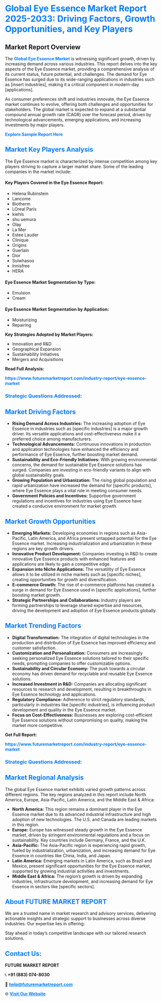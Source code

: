 <h1 style="color: #007BFF;">Global Eye Essence Market Report 2025-2033: Driving Factors, Growth Opportunities, and Key Players</h1>

<section id="overview">
<h2>Market Report Overview</h2>
<p>The <a href="https://www.futuremarketreport.com/industry-report/eye-essence-market" style="color: #007BFF; text-decoration: none;"><strong>Global Eye Essence Market</strong></a> is witnessing significant growth, driven by increasing demand across various industries. This report delves into the key aspects of the Eye Essence market, providing a comprehensive analysis of its current status, future potential, and challenges. The demand for Eye Essence has surged due to its wide-ranging applications in industries such as [insert industries], making it a critical component in modern-day [applications].</p>
<p>As consumer preferences shift and industries innovate, the Eye Essence market continues to evolve, offering both challenges and opportunities for stakeholders. The global market is expected to expand at a substantial compound annual growth rate (CAGR) over the forecast period, driven by technological advancements, emerging applications, and increasing investments by major players.</p>
</section>

<section id="overview">
<p><a href="https://www.futuremarketreport.com/request-sample/reportId=42309" style="color: #007BFF; text-decoration: none;"><strong>Explore Sample Report Here</strong></a></p>
</section>

<section id="key-players">
<h2 style="color: #007BFF;">Market Key Players Analysis</h2>
<p>The Eye Essence market is characterized by intense competition among key players striving to capture a larger market share. Some of the leading companies in the market include:</p>
<h4>Key Players Covered in the Eye Essence Report:</h4>
<ul><li>Helena Rubinstein</li><li>Lancome</li><li>Biotherm</li><li>LOreal Paris</li><li>kiehls</li><li>shu uemura</li><li>Olay</li><li>La Mer</li><li>Estee Lauder</li><li>Clinique</li><li>Origins</li><li>Guerlain</li><li>Dior</li><li>Sulwhasoo</li><li>Innisfree</li><li>HERA</li></ul>
<h4>Eye Essence Market Segmentation by Type:</h4>
<ul><li>Emulsion</li><li>Cream</li></ul>

<h4>Eye Essence Market Segmentation by Application:</h4>
<ul><li>Moisturizing</li><li>Repairing</li></ul>
<p><strong>Key Strategies Adopted by Market Players:</strong></p>
<ul>
<li>Innovation and R&D</li>
<li>Geographical Expansion</li>
<li>Sustainability Initiatives</li>
<li>Mergers and Acquisitions</li>
</ul>
</section>

<section>
<p><strong>Read Full Analysis: </strong></p><a href="https://www.futuremarketreport.com/industry-report/eye-essence-market" style="color: #007BFF; text-decoration: none;"><strong>https://www.futuremarketreport.com/industry-report/eye-essence-market</strong></a>
<h3 style="color: #007BFF;">Strategic Questions Addressed:</h3>
</section>

<section id="driving-factors">
<h2 style="color: #007BFF;">Market Driving Factors</h2>
<ul>
<li><strong>Rising Demand Across Industries:</strong> The increasing adoption of Eye Essence in industries such as [specific industries] is a major growth driver. Its versatile applications and cost-effectiveness make it a preferred choice among manufacturers.</li>
<li><strong>Technological Advancements:</strong> Continuous innovations in production and application technologies have enhanced the efficiency and performance of Eye Essence, further boosting market demand.</li>
<li><strong>Sustainability and Eco-Friendly Initiatives:</strong> With growing environmental concerns, the demand for sustainable Eye Essence solutions has surged. Companies are investing in eco-friendly variants to align with global sustainability goals.</li>
<li><strong>Growing Population and Urbanization:</strong> The rising global population and rapid urbanization have increased the demand for [specific products], where Eye Essence plays a vital role in meeting consumer needs.</li>
<li><strong>Government Policies and Incentives:</strong> Supportive government regulations and incentives for industries using Eye Essence have created a conducive environment for market growth.</li>
</ul>
</section>

<section id="growth-opportunities">
<h2 style="color: #007BFF;">Market Growth Opportunities</h2>
<ul>
<li><strong>Emerging Markets:</strong> Developing economies in regions such as Asia-Pacific, Latin America, and Africa present untapped potential for the Eye Essence market. Increasing industrialization and urbanization in these regions are key growth drivers.</li>
<li><strong>Innovative Product Development:</strong> Companies investing in R&D to create innovative Eye Essence products with enhanced features and applications are likely to gain a competitive edge.</li>
<li><strong>Expansion into Niche Applications:</strong> The versatility of Eye Essence allows it to be utilized in niche markets such as [specific niches], creating opportunities for growth and diversification.</li>
<li><strong>E-commerce Growth:</strong> The rise of e-commerce platforms has created a surge in demand for Eye Essence used in [specific applications], further boosting market growth.</li>
<li><strong>Strategic Partnerships and Collaborations:</strong> Industry players are forming partnerships to leverage shared expertise and resources, driving the development and adoption of Eye Essence products globally.</li>
</ul>
</section>

<section id="trending-factors">
<h2 style="color: #007BFF;">Market Trending Factors</h2>
<ul>
<li><strong>Digital Transformation:</strong> The integration of digital technologies in the production and distribution of Eye Essence has improved efficiency and customer satisfaction.</li>
<li><strong>Customization and Personalization:</strong> Consumers are increasingly seeking personalized Eye Essence solutions tailored to their specific needs, prompting companies to offer customizable options.</li>
<li><strong>Sustainability and Circular Economy:</strong> The push towards a circular economy has driven demand for recyclable and reusable Eye Essence solutions.</li>
<li><strong>Increased Investment in R&D:</strong> Companies are allocating significant resources to research and development, resulting in breakthroughs in Eye Essence technology and applications.</li>
<li><strong>Regulatory Compliance:</strong> Adherence to strict regulatory standards, particularly in industries like [specific industries], is influencing product development and quality in the Eye Essence market.</li>
<li><strong>Focus on Cost-Effectiveness:</strong> Businesses are exploring cost-efficient Eye Essence solutions without compromising on quality, making the market more competitive.</li>
</ul>
</section>

<section>
<p><strong>Get Full Report: </strong></p><a href="https://www.futuremarketreport.com/industry-report/eye-essence-market" style="color: #007BFF; text-decoration: none;"><strong>https://www.futuremarketreport.com/industry-report/eye-essence-market</strong></a>
<h3 style="color: #007BFF;">Strategic Questions Addressed:</h3>
</section>


<section id="regional-analysis">
<h2 style="color: #007BFF;">Market Regional Analysis</h2>
<p>The global Eye Essence market exhibits varied growth patterns across different regions. The key regions analyzed in this report include North America, Europe, Asia-Pacific, Latin America, and the Middle East & Africa:</p>
<ul>
<li><strong>North America:</strong> This region remains a dominant player in the Eye Essence market due to its advanced industrial infrastructure and high adoption of new technologies. The U.S. and Canada are leading markets in this region.</li>
<li><strong>Europe:</strong> Europe has witnessed steady growth in the Eye Essence market, driven by stringent environmental regulations and a focus on sustainability. Key countries include Germany, France, and the U.K.</li>
<li><strong>Asia-Pacific:</strong> The Asia-Pacific region is experiencing rapid growth, fueled by industrialization, urbanization, and increasing demand for Eye Essence in countries like China, India, and Japan.</li>
<li><strong>Latin America:</strong> Emerging markets in Latin America, such as Brazil and Mexico, present significant opportunities for the Eye Essence market, supported by growing industrial activities and investments.</li>
<li><strong>Middle East & Africa:</strong> The region’s growth is driven by expanding industries, infrastructure development, and increasing demand for Eye Essence in sectors like [specific sectors].</li>
</ul>
</section>

<footer>
<h2 style="color: #007BFF;">About FUTURE MARKET REPORT</h2>
<p>We are a trusted name in market research and advisory services, delivering actionable insights and strategic support to businesses across diverse industries. Our expertise lies in offering:</p>

<p>Stay ahead in today’s competitive landscape with our tailored research solutions.</p>

<h2 style="color: #007BFF;">Contact Us:</h2>
<p><strong>FUTURE MARKET REPORT</strong></p>
<p>📞 <strong>+91 (883) 074-8030</strong></p>
<p>📧 <strong><a href="mailto:help@futuremarketreport.com" style="color: #007BFF;">help@futuremarketreport.com</a></strong></p>
<p>🌐 <strong><a href="https://www.futuremarketreport.com/" style="color: #007BFF;">Visit Our Website</a></strong></p>
</footer>